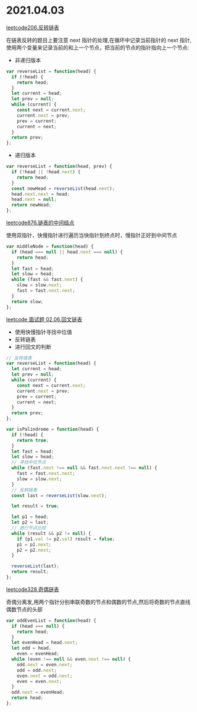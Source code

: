 # 2021.04.03

[leetcode206.反转链表](https://leetcode-cn.com/problems/reverse-linked-list/)

在链表反转的题目上要注意 next 指针的处理,在循环中记录当前指针的 next 指针,使用两个变量来记录当前的和上一个节点，把当前的节点的指针指向上一个节点:

- 非递归版本

```js
var reverseList = function(head) {
  if (!head) {
    return head;
  }
  let current = head;
  let prev = null;
  while (current) {
    const next = current.next;
    current.next = prev;
    prev = current;
    current = next;
  }
  return prev;
};
```

- 递归版本

```js
var reverseList = function(head, prev) {
  if (!head || !head.next) {
    return head;
  }
  const newHead = reverseList(head.next);
  head.next.next = head;
  head.next = null;
  return newHead;
};
```

[leetcode876.链表的中间结点](https://leetcode-cn.com/problems/middle-of-the-linked-list/)

使用双指针，快慢指针进行遍历当快指针到终点时，慢指针正好到中间节点

```js
var middleNode = function(head) {
  if (head === null || head.next === null) {
    return head;
  }
  let fast = head;
  let slow = head;
  while (fast && fast.next) {
    slow = slow.next;
    fast = fast.next.next;
  }
  return slow;
};
```

[leetcode 面试题 02.06.回文链表](https://leetcode-cn.com/problems/palindrome-linked-list-lcci/)

- 使用快慢指针寻找中位值
- 反转链表
- 进行回文的判断

```js
// 反转链表
var reverseList = function(head) {
  let current = head;
  let prev = null;
  while (current) {
    const next = current.next;
    current.next = prev;
    prev = current;
    current = next;
  }
  return prev;
};

var isPalindrome = function(head) {
  if (!head) {
    return true;
  }
  let fast = head;
  let slow = head;
  // 寻找中位节点
  while (fast.next !== null && fast.next.next !== null) {
    fast = fast.next.next;
    slow = slow.next;
  }
  // 反转链表
  const last = reverseList(slow.next);

  let result = true;

  let p1 = head;
  let p2 = last;
  // 进行节点比较
  while (result && p2 != null) {
    if (p1.val != p2.val) result = false;
    p1 = p1.next;
    p2 = p2.next;
  }

  reverseList(last);
  return result;
};
```

[leetcode328.奇偶链表](https://leetcode-cn.com/problems/odd-even-linked-list/)

奇偶分离发,用两个指针分别串联奇数的节点和偶数的节点,然后将奇数的节点直线偶数节点的头部

```js
var oddEvenList = function(head) {
  if (head === null) {
    return head;
  }
  let evenHead = head.next;
  let odd = head,
    even = evenHead;
  while (even !== null && even.next !== null) {
    odd.next = even.next;
    odd = odd.next;
    even.next = odd.next;
    even = even.next;
  }
  odd.next = evenHead;
  return head;
};
```
